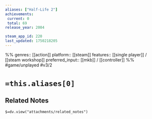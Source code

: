 ```yaml
---
aliases: ["Half-Life 2"]
achievements:
 current: 0
 total: 69
release_year: 2004

steam_app_id: 220
last_updated: 1750218205
---
```

%%
genres:: [[action]]
platform:: [[steam]]
features:: [[single player]] / [[steam workshop]]
preferred_input:: [[mkb]] / [[controller]]
%%
#game/unplayed
#v3/2

# `=this.aliases[0]`
## Related Notes
`$=dv.view("attachments/related_notes")`